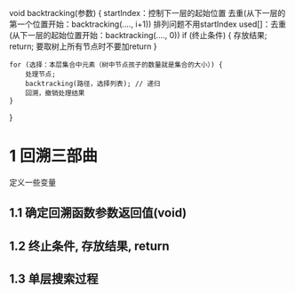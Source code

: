 
void backtracking(参数) {
	startIndex：控制下一层的起始位置
		去重(从下一层的第一个位置开始：backtracking(...., i+1))
		排列问题不用startIndex
	used[]：去重(从下一层的起始位置开始：backtracking(...., 0))
if (终止条件) {
存放结果;
return;
	要取树上所有节点时不要加return
}

    for (选择：本层集合中元素（树中节点孩子的数量就是集合的大小）) {
        处理节点;
        backtracking(路径，选择列表); // 递归
        回溯，撤销处理结果
    }
}

# 1 回溯三部曲

定义一些变量

## 1.1 确定回溯函数参数返回值(void)

## 1.2 终止条件, 存放结果, return

## 1.3 单层搜索过程

